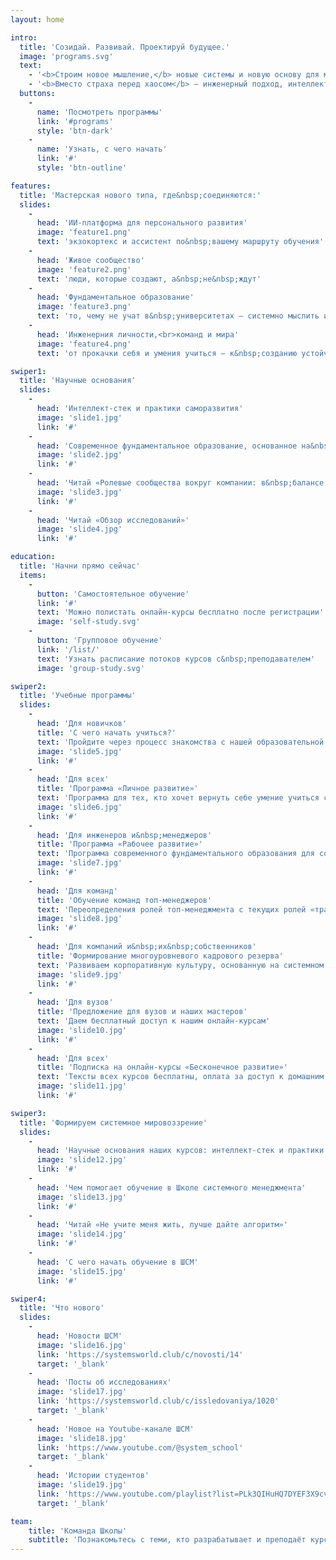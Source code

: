 ```yaml
---
layout: home

intro:
  title: 'Созидай. Развивай. Проектируй будущее.'
  image: 'programs.svg'
  text:
    - '<b>Строим новое мышление,</b> новые системы и новую основу для мира, который становится всё менее предсказуемым.'
    - '<b>Вместо страха перед хаосом</b> — инженерный подход, интеллект и осознанное развитие.'
  buttons:
    -
      name: 'Посмотреть программы'
      link: '#programs'
      style: 'btn-dark'
    -
      name: 'Узнать, с чего начать'
      link: '#'
      style: 'btn-outline'

features:
  title: 'Мастерская нового типа, где&nbsp;соединяются:'
  slides:
    -
      head: 'ИИ-платформа для персонального развития'
      image: 'feature1.png'
      text: 'экзокортекс и ассистент по&nbsp;вашему маршруту обучения'
    -
      head: 'Живое сообщество'
      image: 'feature2.png'
      text: 'люди, которые создают, а&nbsp;не&nbsp;ждут'
    -
      head: 'Фундаментальное образование'
      image: 'feature3.png'
      text: 'то, чему не учат в&nbsp;университетах — системно мыслить и строить любые системы'
    -
      head: 'Инженерния личности,<br>команд и мира'
      image: 'feature4.png'
      text: 'от прокачки себя и умения учиться — к&nbsp;созданию устойчивых решений в&nbsp;мире'

swiper1:
  title: 'Научные основания'
  slides:
    -
      head: 'Интеллект-стек и практики саморазвития'
      image: 'slide1.jpg'
      link: '#'
    -
      head: 'Современное фундаментальное образование, основанное на&nbsp;связи научно-технических и гуманитарных знаний'
      image: 'slide2.jpg'
      link: '#'
    -
      head: 'Читай «Ролевые сообщества вокруг компании: в&nbsp;балансе между капитализмом и социализмом»'
      image: 'slide3.jpg'
      link: '#'
    -
      head: 'Читай «Обзор исследований»'
      image: 'slide4.jpg'
      link: '#'

education:
  title: 'Начни прямо сейчас'
  items:
    -
      button: 'Самостоятельное обучение'
      link: '#'
      text: 'Можно полистать онлайн-курсы бесплатно после регистрации'
      image: 'self-study.svg'
    -
      button: 'Групповое обучение'
      link: '/list/'
      text: 'Узнать расписание потоков курсов с&nbsp;преподавателем'
      image: 'group-study.svg'

swiper2:
  title: 'Учебные программы'
  slides:
    -
      head: 'Для новичков'
      title: 'С чего начать учиться?'
      text: 'Пройдите через процесс знакомства с нашей образовательной программой'
      image: 'slide5.jpg'
      link: '#'
    -
      head: 'Для всех'
      title: 'Программа «Личное развитие»'
      text: 'Программа для тех, кто хочет вернуть себе умение учиться сложным предметам, поставить под контроль своё внимание и тело, упорядочить свою жизнь'
      image: 'slide6.jpg'
      link: '#'
    -
      head: 'Для инженеров и&nbsp;менеджеров'
      title: 'Программа «Рабочее развитие»'
      text: 'Программа современного фундаментального образования для создания успешных систем, команд, предприятий, сообществ'
      image: 'slide7.jpg'
      link: '#'
    -
      head: 'Для команд'
      title: 'Обучение команд топ-менеджеров'
      text: 'Переопределения ролей топ-менеджмента с текущих ролей «траблшутеров» на роли организаторов новых процессов и метод работ'
      image: 'slide8.jpg'
      link: '#'
    -
      head: 'Для компаний и&nbsp;их&nbsp;собственников'
      title: 'Формирование многоуровневого кадрового резерва'
      text: 'Развиваем корпоративную культуру, основанную на системном мировоззрении, и не тратим время на поиски новых сотрудников'
      image: 'slide9.jpg'
      link: '#'
    -
      head: 'Для вузов'
      title: 'Предложение для вузов и наших мастеров'
      text: 'Даем бесплатный доступ к нашим онлайн-курсам'
      image: 'slide10.jpg'
      link: '#'
    -
      head: 'Для всех'
      title: 'Подписка на онлайн-курсы «Бесконечное развитие»'
      text: 'Тексты всех курсов бесплатны, оплата за доступ к домашним заданиям и упражнениям'
      image: 'slide11.jpg'
      link: '#'

swiper3:
  title: 'Формируем системное мировоззрение'
  slides:
    -
      head: 'Научные основания наших курсов: интеллект-стек и практики саморазвития'
      image: 'slide12.jpg'
      link: '#'
    -
      head: 'Чем помогает обучение в Школе системного менеджмента'
      image: 'slide13.jpg'
      link: '#'
    -
      head: 'Читай «Не учите меня жить, лучше дайте алгоритм»'
      image: 'slide14.jpg'
      link: '#'
    -
      head: 'С чего начать обучение в ШСМ'
      image: 'slide15.jpg'
      link: '#'

swiper4:
  title: 'Что нового'
  slides:
    -
      head: 'Новости ШСМ'
      image: 'slide16.jpg'
      link: 'https://systemsworld.club/c/novosti/14'
      target: '_blank'
    -
      head: 'Посты об исследованиях'
      image: 'slide17.jpg'
      link: 'https://systemsworld.club/c/issledovaniya/1020'
      target: '_blank'
    -
      head: 'Новое на Youtube-канале ШСМ'
      image: 'slide18.jpg'
      link: 'https://www.youtube.com/@system_school'
      target: '_blank'
    -
      head: 'Истории студентов'
      image: 'slide19.jpg'
      link: 'https://www.youtube.com/playlist?list=PLk3QIHuHQ7DYEF3X9cvad_-4nJoMwhQtg'
      target: '_blank'

team:
    title: 'Команда Школы'
    subtitle: 'Познакомьтесь с теми, кто разрабатывает и преподаёт курсы'
---
```

